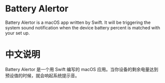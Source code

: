 # Battery Alertor
Battery Alertor is a macOS app written by Swift. It will be triggering the system sound notification when the device battery percent is matched with your set up.

# 中文说明
Battery Alertor 是一个用 Swift 编写的 macOS 应用。当你设备的剩余电量达到预设值的时候，就会响起系统提示音。
